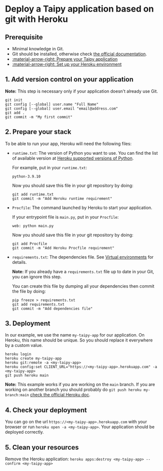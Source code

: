 # Deploy a Taipy application based on git with Heroku

## Prerequisite

- Minimal knowledge in Git.
- Git should be installed, otherwise check [the official documentation](https://git-scm.com/downloads).
- [:material-arrow-right: Prepare your Taipy application](../prepare-taipy-for-deployment.md)
- [:material-arrow-right: Set up your Heroku environment](setup.md)

## 1. Add version control on your application

**Note:** This step is necessary only if your application doesn't already use Git.

```
git init
git config [--global] user.name "Full Name"
git config [--global] user.email "email@address.com"
git add .
git commit -m "My first commit"
```

## 2. Prepare your stack

To be able to run your app, Heroku will need the following files:

- `runtime.txt`: The version of Python you want to use. You can find the list of available version at [Heroku supported versions of Python](https://devcenter.heroku.com/articles/python-support#supported-runtimes).

    For example, put in your `runtime.txt`:
    ```
    python-3.9.10
    ```

    Now you should save this file in your git repository by doing:
    ```
    git add runtime.txt
    git commit -m "Add Heroku runtime requirement"
    ```

- `Procfile`: The command launched by Heroku to start your application.

    If your entrypoint file is `main.py`, put in your `Procfile`:
    ```
    web: python main.py
    ```

    Now you should save this file in your git repository by doing:
    ```
    git add Procfile
    git commit -m "Add Heroku Procfile requirement"
    ```

- `requirements.txt`: The dependencies file. See [Virtual environments](https://docs.python.org/3/tutorial/venv.html) for details.

    **Note:** If you already have a `requirements.txt` file up to date in your Git, you can ignore this step.

    You can create this file by dumping all your dependencies then commit the file by doing:
    ```
    pip freeze > requirements.txt
    git add requirements.txt
    git commit -m "Add dependencies file"
    ```

## 3. Deployment

In our example, we use the name `my-taipy-app` for our application. On Heroku, this name should be unique. So you should replace it everywhere by a custom value.

```
heroku login
heroku create my-taipy-app
heroku git:remote -a <my-taipy-app>
heroku config:set CLIENT_URL="https://<my-taipy-app>.herokuapp.com" -a <my-taipy-app>
git push heroku main
```

**Note:** This example works if you are working on the `main` branch. If you are working on another branch
you should probably do `git push heroku my-branch:main` [check the official Heroku doc](https://devcenter.heroku.com/articles/git#deploying-from-a-branch-besides-main).

## 4. Check your deployment

You can go on the url `https://<my-taipy-app>.herokuapp.com` with your browser or run `heroku open -a <my-taipy-app>`. Your application should be deployed correctly.

## 5. Clean your resources

Remove the Heroku application: `heroku apps:destroy <my-taipy-app> --confirm <my-taipy-app>`
